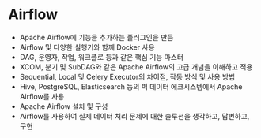 # Airflow
- Apache Airflow에 기능을 추가하는 플러그인을 만듬
- Airflow 및 다양한 실행기와 함께 Docker 사용
- DAG, 운영자, 작업, 워크플로 등과 같은 핵심 기능 마스터
- XCOM, 분기 및 SubDAG와 같은 Apache Airflow의 고급 개념을 이해하고 적용
- Sequential, Local 및 Celery Executor의 차이점, 작동 방식 및 사용 방법
- Hive, PostgreSQL, Elasticsearch 등의 빅 데이터 에코시스템에서 Apache Airflow를 사용
- Apache Airflow 설치 및 구성
- Airflow를 사용하여 실제 데이터 처리 문제에 대한 솔루션을 생각하고, 답변하고, 구현
